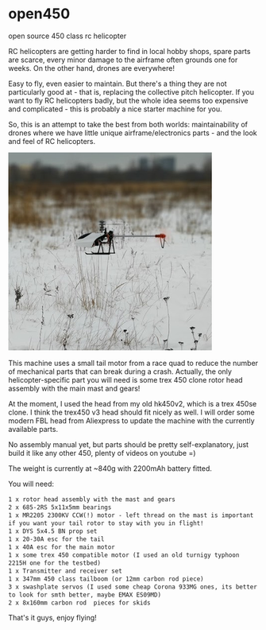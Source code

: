 # open450
 open source 450 class rc helicopter
 
 RC helicopters are getting harder to find in local hobby shops, spare parts are scarce, 
 every minor damage to the airframe often grounds one for weeks. On the other hand, drones are everywhere!
 
 Easy to fly, even easier to maintain. But there's a thing they are not particularly good at - that is, 
 replacing the collective pitch helicopter. If you want to fly RC helicopters badly, but the whole idea seems
 too expensive and complicated - this is probably a nice starter machine for you.

 
 So, this is an attempt to take the best from both worlds: maintainability of drones where we have little 
 unique airframe/electronics parts - and the look and feel of RC helicopters.
 
 ![alt text](https://github.com/hc625ma/open450/blob/main/open450.png?raw=true)
 
 This machine uses a small tail motor from a race quad to reduce the number of mechanical parts 
 that can break during a crash. Actually, the only helicopter-specific part you will need is some
 trex 450 clone rotor head assembly with the main mast and gears!
 
 At the moment, I used the head from my old hk450v2, 
 which is a trex 450se clone. I think the trex450 v3 head should fit nicely as well. I will order some modern
 FBL head from Aliexpress to update the machine with the currently available parts.
 
 No assembly manual yet, but parts should be pretty self-explanatory, just build it like any other 450, 
 plenty of videos on youtube =)
 
 The weight is currently at ~840g with 2200mAh battery fitted.
 
 You will need:
 
	1 x rotor head assembly with the mast and gears
	2 x 685-2RS 5x11x5mm bearings
	1 x MR2205 2300KV CCW(!) motor - left thread on the mast is important if you want your tail rotor to stay with you in flight!
	1 x DYS 5x4.5 BN prop set
	1 x 20-30A esc for the tail
	1 x 40A esc for the main motor
	1 x some trex 450 compatible motor (I used an old turnigy typhoon 2215H one for the testbed)
	1 x Transmitter and receiver set
	1 x 347mm 450 class tailboom (or 12mm carbon rod piece)
	3 x swashplate servos (I used some cheap Corona 933MG ones, its better to look for smth better, maybe EMAX ES09MD)
	2 x 8x160mm carbon rod  pieces for skids
	
 That's it guys, enjoy flying!
	
	
 
 
 
 